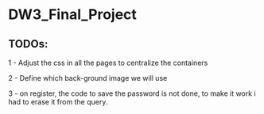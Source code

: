 # DW3_Final_Project

## TODOs:
1 - Adjust the css in all the pages to centralize the containers

2 - Define which back-ground image we will use

3 - on register, the code to save the password is not done, to make it work i had to erase it from the query.
